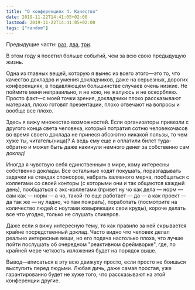 ```yaml
---
title: "О конференциях 4. Качество"
date: 2019-11-22T14:41:05+02:00
lastmod: 2019-11-22T14:41:05+02:00
tags: ["random"]
---
```


Предыдущие части: [раз](/post/conferences-1), [два](/post/conferences-2), [три](/post/conferences-3).

В этом году я посетил больше событий, чем за всю свою предыдущую жизнь.

Одна из главных вещей, которую я вынес из всего этого—это то, что качество докладов и умения докладчиков, даже на серьезных, дорогих конференциях, в подавляющем большинстве случаев очень низкие. Не поймите меня неправильно, я не ною, не жалуюсь и не оскорбляю. Просто факт—с моей точки зрения, докладчики плохо рассказывают материал, плохо готовят презентации, плохо отвечают на вопросы и вообще все плохо.

Здесь я вижу множество возможностей. Если организаторы привезли с другого конца света человека, который потратил сотню человекочасов во время своего доклада не принеся абсоютно никакой пользы, то чем хуже ты, читатель(ница)? А ведь ему еще и оплатили билет туда-обратно и может быть даже накинули немного денег за собственно сам доклад!

Иногда я чувствую себя единственным в мире, кому интересны собственно доклады. Все остальные ходят покушать, поразгадывать задачки на стендах спонсоров, набрать халявного мерча, пообщаться с коллегами со своей конторы (с которыми они и так общаются каждый день), пообщаться с экс-коллегами (привет ну чо как дела — норм — сам как — норм — а чо, такой-то еще работает — да — а как проект — да так же — ну ладно, чо там пожрать), поработать (посмотрите на количество людей с ноутами ковыряющих свои круды), короче делать все что угодно, только не слушать спикеров.

Даже если я вижу интересную тему, то как правило за ней скрывается крайне посредственный доклад. Часто видно что человек делал реально интересные вещи, но его подача настолько плоха, что лучше пойти послушать об очередном "реактивном фреймворке", где, по крайней мере четкость изложения будет на порядок выше.

Вывод—вписаться в эту всю движуху просто, если просто не боишься выступить перед людьми. Любая дичь, даже самая простая, уже гарантированно будет не хуже того, что рассказывают на этой конференции другие.

